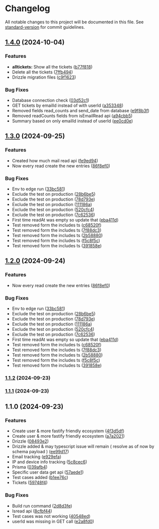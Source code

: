 # Changelog

All notable changes to this project will be documented in this file. See [standard-version](https://github.com/conventional-changelog/standard-version) for commit guidelines.

## [1.4.0](https://github.com/anishkumar127/email-tracking/compare/v1.3.0...v1.4.0) (2024-10-04)


### Features

* **alltickets:** Show all the tickets ([b77f818](https://github.com/anishkumar127/email-tracking/commit/b77f81866a8c7a36037e01710a745ec57386fb9a))
* Delete all the tickets ([7ffb494](https://github.com/anishkumar127/email-tracking/commit/7ffb49402876390a63a9f9d30f315dc6981c6311))
* Drizzle migration files ([c9f1623](https://github.com/anishkumar127/email-tracking/commit/c9f162328875e90abfad8a3a528ee7a9ebe5817e))


### Bug Fixes

* Database connection check ([03d52c1](https://github.com/anishkumar127/email-tracking/commit/03d52c1a04ff2e88797390bb7d70935f52ffffa4))
* GET tickets by emailId instead of with userId ([a353348](https://github.com/anishkumar127/email-tracking/commit/a3533486af63bca18b3d7c583db7207522d6a31f))
* Removed fields read_counts and send_date from database ([e9f8b3f](https://github.com/anishkumar127/email-tracking/commit/e9f8b3fc9402bc0eaa3cc1c48f3fada5ae4a4a2f))
* Removed readCounts fields from isEmailRead api ([a94cbb5](https://github.com/anishkumar127/email-tracking/commit/a94cbb52447cb97c68f1a1b4e3c40e2c60776ac3))
* Summary based on only emailId instead of userId ([ee0cd0e](https://github.com/anishkumar127/email-tracking/commit/ee0cd0e0dd2aa71bbc94351fbba8308aea1aff52))

## [1.3.0](https://github.com/anishkumar127/email-tracking/compare/v1.1.2...v1.3.0) (2024-09-25)


### Features

* Created how much mail read api ([fe9ed94](https://github.com/anishkumar127/email-tracking/commit/fe9ed944df3138ec66e7bc5c20866f596500b5a9))
* Now every read create the new entries ([86f8ef0](https://github.com/anishkumar127/email-tracking/commit/86f8ef0584294ae33ac10cc4f1e46771dab68a2a))


### Bug Fixes

* Env to edge run ([33bc581](https://github.com/anishkumar127/email-tracking/commit/33bc581f4ee8a985cb73a8a58a7a3bed4e206a9d))
* Exclude the test on production ([28b6be5](https://github.com/anishkumar127/email-tracking/commit/28b6be5d1fe6f628a161f641e2fcc588d6f44e03))
* Exclude the test on production ([78d793e](https://github.com/anishkumar127/email-tracking/commit/78d793e4c653dbd25ef535e89925d0b672152e7b))
* Exclude the test on production ([111186a](https://github.com/anishkumar127/email-tracking/commit/111186afeb855673b4bc6ec497e00bffa90dc487))
* Exclude the test on production ([520cfc4](https://github.com/anishkumar127/email-tracking/commit/520cfc47eae8a2e9d735e02b0338210017ec7693))
* Exclude the test on production ([7c62536](https://github.com/anishkumar127/email-tracking/commit/7c625362593bcbe806aba8575251bdc9ae6938d2))
* First time readAt was empty so update that ([eba411d](https://github.com/anishkumar127/email-tracking/commit/eba411d46b1f8efdc5500a0e90476e629a55f36d))
* Test removed form the includes ts ([c68520f](https://github.com/anishkumar127/email-tracking/commit/c68520ffe99a0f66d9c2e72a20cea161565166fa))
* Test removed form the includes ts ([7f88dc3](https://github.com/anishkumar127/email-tracking/commit/7f88dc377f134f2b234459a01ef42cb41fbab933))
* Test removed form the includes ts ([2b58880](https://github.com/anishkumar127/email-tracking/commit/2b58880c076639f165b8916a25f846d93eca5f24))
* Test removed form the includes ts ([f5c8f5c](https://github.com/anishkumar127/email-tracking/commit/f5c8f5cb0faf440a37de76e38de794e374c415ed))
* Test removed form the includes ts ([391858e](https://github.com/anishkumar127/email-tracking/commit/391858e7ed10b8539c4a6a98f878aaa58c6779cc))

## [1.2.0](https://github.com/anishkumar127/email-tracking/compare/v1.1.2...v1.2.0) (2024-09-24)


### Features

* Now every read create the new entries ([86f8ef0](https://github.com/anishkumar127/email-tracking/commit/86f8ef0584294ae33ac10cc4f1e46771dab68a2a))


### Bug Fixes

* Env to edge run ([33bc581](https://github.com/anishkumar127/email-tracking/commit/33bc581f4ee8a985cb73a8a58a7a3bed4e206a9d))
* Exclude the test on production ([28b6be5](https://github.com/anishkumar127/email-tracking/commit/28b6be5d1fe6f628a161f641e2fcc588d6f44e03))
* Exclude the test on production ([78d793e](https://github.com/anishkumar127/email-tracking/commit/78d793e4c653dbd25ef535e89925d0b672152e7b))
* Exclude the test on production ([111186a](https://github.com/anishkumar127/email-tracking/commit/111186afeb855673b4bc6ec497e00bffa90dc487))
* Exclude the test on production ([520cfc4](https://github.com/anishkumar127/email-tracking/commit/520cfc47eae8a2e9d735e02b0338210017ec7693))
* Exclude the test on production ([7c62536](https://github.com/anishkumar127/email-tracking/commit/7c625362593bcbe806aba8575251bdc9ae6938d2))
* First time readAt was empty so update that ([eba411d](https://github.com/anishkumar127/email-tracking/commit/eba411d46b1f8efdc5500a0e90476e629a55f36d))
* Test removed form the includes ts ([c68520f](https://github.com/anishkumar127/email-tracking/commit/c68520ffe99a0f66d9c2e72a20cea161565166fa))
* Test removed form the includes ts ([7f88dc3](https://github.com/anishkumar127/email-tracking/commit/7f88dc377f134f2b234459a01ef42cb41fbab933))
* Test removed form the includes ts ([2b58880](https://github.com/anishkumar127/email-tracking/commit/2b58880c076639f165b8916a25f846d93eca5f24))
* Test removed form the includes ts ([f5c8f5c](https://github.com/anishkumar127/email-tracking/commit/f5c8f5cb0faf440a37de76e38de794e374c415ed))
* Test removed form the includes ts ([391858e](https://github.com/anishkumar127/email-tracking/commit/391858e7ed10b8539c4a6a98f878aaa58c6779cc))

### [1.1.2](https://github.com/anishkumar127/email-tracking/compare/v1.1.1...v1.1.2) (2024-09-23)

### [1.1.1](https://github.com/anishkumar127/email-tracking/compare/v1.1.0...v1.1.1) (2024-09-23)

## 1.1.0 (2024-09-23)


### Features

* Create user & more fastify friendly ecosystem ([4f3d5df](https://github.com/anishkumar127/email-tracking/commit/4f3d5df402a723f03b050eb6e7a723289d8f9c77))
* Create user & more fastify friendly ecosystem ([a7a2021](https://github.com/anishkumar127/email-tracking/commit/a7a202113a478066d4f84f7a78974c911265b279))
* Drizzle ([08493e2](https://github.com/anishkumar127/email-tracking/commit/08493e2d39904a09eb9a0301651fcb36811636c9))
* Drizzle added & may typescript issue will remain ( resolve as of now by schema payload ) ([ee99d17](https://github.com/anishkumar127/email-tracking/commit/ee99d17c972ad32ef3c28c2a5efac540065d29b3))
* Email tracking ([e929efa](https://github.com/anishkumar127/email-tracking/commit/e929efaf6854a0822e1d883524eb2ff600779a8e))
* IP and device info tracking ([5c8cec6](https://github.com/anishkumar127/email-tracking/commit/5c8cec603e40ee681deff01072af89b8646f522a))
* Prisma ([039afb4](https://github.com/anishkumar127/email-tracking/commit/039afb420cbedefac764e0e809015f673a3f8a2f))
* Specific user data get api ([57aede1](https://github.com/anishkumar127/email-tracking/commit/57aede1a09cdafcb833a87070b9f8658953eb813))
* Test cases added ([b1ee76c](https://github.com/anishkumar127/email-tracking/commit/b1ee76c8bbb3fb372572c7ac30d43551d1887c02))
* Tickets ([59748f4](https://github.com/anishkumar127/email-tracking/commit/59748f47aba1560618fc40a8a5a874c05757b236))


### Bug Fixes

* Build run command ([2d8d3fe](https://github.com/anishkumar127/email-tracking/commit/2d8d3fe453f2d6685be885cb81e0ce9b89cf1c62))
* Isread api ([8cfbf44](https://github.com/anishkumar127/email-tracking/commit/8cfbf44884fce6fe98ceb103436827315e784eec))
* Test cases was not working ([40548ed](https://github.com/anishkumar127/email-tracking/commit/40548ed6625066872660b3a8865d77aece1f3c46))
* userId was missing in GET call ([e2a8fd0](https://github.com/anishkumar127/email-tracking/commit/e2a8fd06175cb119b64764a5ca5d4a8b30d84559))
